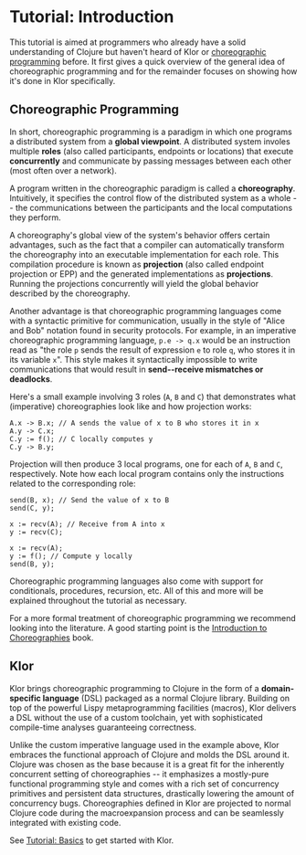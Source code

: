 # Tutorial: Introduction

This tutorial is aimed at programmers who already have a solid understanding of Clojure but haven't heard of Klor or [choreographic programming](https://en.wikipedia.org/wiki/Choreographic_programming) before.
It first gives a quick overview of the general idea of choreographic programming and for the remainder focuses on showing how it's done in Klor specifically.

## Choreographic Programming

In short, choreographic programming is a paradigm in which one programs a distributed system from a **global viewpoint**.
A distributed system involes multiple **roles** (also called participants, endpoints or locations) that execute **concurrently** and communicate by passing messages between each other (most often over a network).

A program written in the choreographic paradigm is called a **choreography**.
Intuitively, it specifies the control flow of the distributed system as a whole -- the communications between the participants and the local computations they perform.

A choreography's global view of the system's behavior offers certain advantages, such as the fact that a compiler can automatically transform the choreography into an executable implementation for each role.
This compilation procedure is known as **projection** (also called endpoint projection or EPP) and the generated implementations as **projections**.
Running the projections concurrently will yield the global behavior described by the choreography.

Another advantage is that choreographic programming languages come with a syntactic primitive for communication, usually in the style of "Alice and Bob" notation found in security protocols.
For example, in an imperative choreographic programming language, `p.e -> q.x` would be an instruction read as "the role `p` sends the result of expression `e` to role `q`, who stores it in its variable `x`".
This style makes it syntactically impossible to write communications that would result in **send--receive mismatches or deadlocks**.

Here's a small example involving 3 roles (`A`, `B` and `C`) that demonstrates what (imperative) choreographies look like and how projection works:

```
A.x -> B.x; // A sends the value of x to B who stores it in x
A.y -> C.x;
C.y := f(); // C locally computes y
C.y -> B.y;
```

Projection will then produce 3 local programs, one for each of `A`, `B` and `C`, respectively.
Note how each local program contains only the instructions related to the corresponding role:

```
send(B, x); // Send the value of x to B
send(C, y);
```

```
x := recv(A); // Receive from A into x
y := recv(C);
```

```
x := recv(A);
y := f(); // Compute y locally
send(B, y);
```

Choreographic programming languages also come with support for conditionals, procedures, recursion, etc.
All of this and more will be explained throughout the tutorial as necessary.

For a more formal treatment of choreographic programming we recommend looking into the literature.
A good starting point is the [Introduction to Choreographies](https://doi.org/10.1017/9781108981491) book.

## Klor

Klor brings choreographic programming to Clojure in the form of a **domain-specific language** (DSL) packaged as a normal Clojure library.
Building on top of the powerful Lispy metaprogramming facilities (macros), Klor delivers a DSL without the use of a custom toolchain, yet with sophisticated compile-time analyses guaranteeing correctness.

Unlike the custom imperative language used in the example above, Klor embraces the functional approach of Clojure and molds the DSL around it.
Clojure was chosen as the base because it is a great fit for the inherently concurrent setting of choreographies -- it emphasizes a mostly-pure functional programming style and comes with a rich set of concurrency primitives and persistent data structures, drastically lowering the amount of concurrency bugs.
Choreographies defined in Klor are projected to normal Clojure code during the macroexpansion process and can be seamlessly integrated with existing code.

See [Tutorial: Basics](tutorial-02-basics.md) to get started with Klor.
